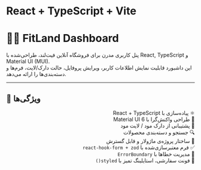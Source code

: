 # React + TypeScript + Vite

# 🏋️‍♀️ FitLand Dashboard

پنل کاربری مدرن برای فروشگاه آنلاین فیت‌لند، طراحی‌شده با React, TypeScript و Material UI (MUI).  
این داشبورد قابلیت نمایش اطلاعات کاربر، ویرایش پروفایل، حالت دارک/لایت، فرم‌ها و دسته‌بندی‌ها را ارائه می‌دهد.

---

## 📌 ویژگی‌ها

<div dir="rtl">

 ⚛️ پیاده‌سازی با React + TypeScript  
 🎨 طراحی واکنش‌گرا با Material UI 6  
 🌙 پشتیبانی از دارک مود / لایت مود  
 🔍 جستجو و دسته‌بندی محصولات  
 🧩 ساختار پروژه‌ی ماژولار و قابل گسترش  
 ✅ فرم معتبرسازی‌شده با `react-hook-form + zod`  
 🚧 مدیریت خطاها با `ErrorBoundary`  
 💅 فونت سفارشی، استایلینگ تمیز با `styled()`

</div>
